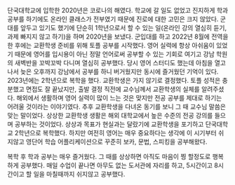 단국대학교에 입학한 2020년은 코로나의 해였다. 학교에 갈 일도 없었고 진지하게 학과 공부를 하기에도 온라인 클래스가 전부였기 때문에 진로에 대한 고민은 크지 않았다. 군대를 앞두고 있기도 했기에 단순히 1학년으로서 할 수 있는 일(온라인 강의 열심히 듣기, 과제 빠지지 않고 하기)을 하며 2020년을 보냈다. 군입대를 하고 2022년 8월에 전역을 한 후에는 교환학생 준비를 위해 토플 공부를 시작했다. 영어 실력에 항상 아쉬움이 있었기 때문에 영어를 입시용이 아닌 정말 언어로써 공부할 수 있는 기회로 여기고 강남 학원의 새벽반을 꼬박꼬박 다니며 열심히 공부했다. 당시 영어 스터디도 했는데 아침을 열고나서 늦은 오후까지 강남에서 공부를 하니 버거웠지만 동시에 즐거웠던 기억이 있다. 2023년에는 2학년으로 복학을 했다. 교환학생은 가지 않기로 결정했다. 토플 성적은 충분했고 면접도 잘 끝났지만, 출발 결정 직전에 교수님께서 교환학생의 실체를 알려주셨다. 해외에서 생활하며 영어 실력이 많이 느는 것은 맞지만 전공 공부를 제대로 하기는 어려울 것이라는 이야기였다. 추후 교환학생을 다녀온 동기를 보니 그 때 교수님 말씀은 맞는 말이었다. 상상한 교환학생 생활은 해외 대학교에서 높은 수준의 전공 강의를 들으며 공부하는 것이었다. 상상과 목표가 현실과는 달랐기에 교환학생을 포기하고 단국대학교 2학년으로 복학했다. 하지만 여전히 영어는 매우 중요하다는 생각에 이 시기부터 쉬지않고 영단어 학습 어플리케이션으로 꾸준히 보카, 문법, 스피킹을 공부해왔다.

복학 후 학과 공부는 매우 즐거웠다. 그 때를 상상하면 아직도 마음이 찡 할정도로 행복하게 공부했다. 매일 수업이 끝나면 아무도 없는 도서관에 자리를 하고, 5시간이고 8시간이고 할 일을 마칠때까지 쉬지않고 공부했다. 